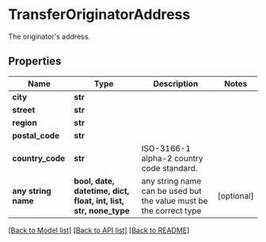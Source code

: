 # TransferOriginatorAddress

The originator's address.

## Properties
Name | Type | Description | Notes
------------ | ------------- | ------------- | -------------
**city** | **str** |  | 
**street** | **str** |  | 
**region** | **str** |  | 
**postal_code** | **str** |  | 
**country_code** | **str** | ISO-3166-1 alpha-2 country code standard. | 
**any string name** | **bool, date, datetime, dict, float, int, list, str, none_type** | any string name can be used but the value must be the correct type | [optional]

[[Back to Model list]](../README.md#documentation-for-models) [[Back to API list]](../README.md#documentation-for-api-endpoints) [[Back to README]](../README.md)


